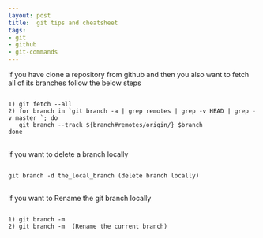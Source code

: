 ```yaml
---
layout: post
title:  git tips and cheatsheet
tags:
- git
- github
- git-commands
---
```


<p>
if you have clone a repository from github and then you also want to fetch all of its branches follow the below steps
</p>

<pre><code>
1) git fetch --all
2) for branch in `git branch -a | grep remotes | grep -v HEAD | grep -v master `; do
   git branch --track ${branch#remotes/origin/} $branch
done
</code>
</pre>
<p>
if you want to delete a branch locally
</p>

<pre><code>
git branch -d the_local_branch (delete branch locally)
</code>
</pre>

<p>
if you want to Rename the git branch locally
</p>

<pre><code>
1) git branch -m <oldname> <newname>
2) git branch -m <newname> (Rename the current branch)
</code>
</pre>

